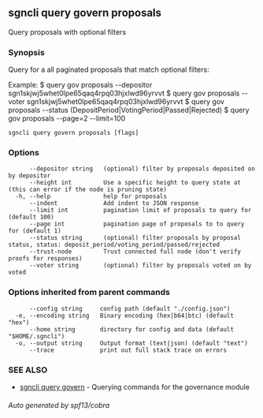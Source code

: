 ## sgncli query govern proposals

Query proposals with optional filters

### Synopsis

Query for a all paginated proposals that match optional filters:

Example:
$ <appcli> query gov proposals --depositor sgn1skjwj5whet0lpe65qaq4rpq03hjxlwd96yrvvt
$ <appcli> query gov proposals --voter sgn1skjwj5whet0lpe65qaq4rpq03hjxlwd96yrvvt
$ <appcli> query gov proposals --status (DepositPeriod|VotingPeriod|Passed|Rejected)
$ <appcli> query gov proposals --page=2 --limit=100

```
sgncli query govern proposals [flags]
```

### Options

```
      --depositor string   (optional) filter by proposals deposited on by depositor
      --height int         Use a specific height to query state at (this can error if the node is pruning state)
  -h, --help               help for proposals
      --indent             Add indent to JSON response
      --limit int          pagination limit of proposals to query for (default 100)
      --page int           pagination page of proposals to to query for (default 1)
      --status string      (optional) filter proposals by proposal status, status: deposit_period/voting_period/passed/rejected
      --trust-node         Trust connected full node (don't verify proofs for responses)
      --voter string       (optional) filter by proposals voted on by voted
```

### Options inherited from parent commands

```
      --config string     config path (default "./config.json")
  -e, --encoding string   Binary encoding (hex|b64|btc) (default "hex")
      --home string       directory for config and data (default "$HOME/.sgncli")
  -o, --output string     Output format (text|json) (default "text")
      --trace             print out full stack trace on errors
```

### SEE ALSO

* [sgncli query govern](sgncli_query_govern.md)	 - Querying commands for the governance module

###### Auto generated by spf13/cobra
